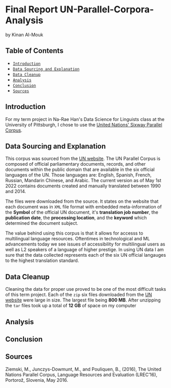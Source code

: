 # Final Report UN-Parallel-Corpora-Analysis 
by Kinan Al-Mouk
## Table of Contents
  - [`Introduction`](#-Introduction)
  - [`Data Sourcing and Explanation`](#-Data-Sourcing-and-Explanation)
  - [`Data Cleanup`](#-Introduction)
  - [`Analysis`](#-Introduction)
  - [`Conclusion`](#-Introduction)
  - [`Sources`](#-Sources)

## Introduction
For my term project in Na-Rae Han's Data Science for Linguists class at the University of Pittsburgh, I chose to use the [United Nations' Sixway Parallel Corpus](https://conferences.unite.un.org/uncorpus).

## Data Sourcing and Explanation
This corpus was sourced from the [UN website](https://conferences.unite.un.org/uncorpus). The UN Parallel Corpus is composed of official parliamentary documents, records, and other documents within the public domain that are available in the six official languages of the UN. Those languages are: English, Spanish, French, Russian, Mandarin Chinese, and Arabic. The current version as of May 1st 2022 contains documents created and manually translated between 1990 and 2014. 

The files were downloaded from the source. It states on the website that each document was in `XML` file format with embedded meta-information of the **Symbol** of the official UN document, it's **translation job number**, the **publication date**, the **processing location**, and the **keyword** which determined the document subject.

The value behind using this corpus is that it allows for accesss to multilingual language resources. Oftentimes in technological and ML advancements today we see issues of accessibility for multilingual users as well as L2 speakers of a language of higher prestige. In using UN data I am sure that the data collected represents each of the six UN official langauges to the highest translation standard. 

## Data Cleanup
Cleaning the data for proper use proved to be one of the most difficult tasks of this term project. Each of the `zip` six files downloaded from the [UN website](https://conferences.unite.un.org/uncorpus) were large in size. The largest file being **800 MB**. After unzipping the `tar` files took up a total of **12 GB** of space on my computer 

## Analysis
## Conclusion

## Sources
Ziemski, M., Junczys-Dowmunt, M., and Pouliquen, B., (2016), The United Nations Parallel Corpus, Language Resources and Evaluation (LREC’16), Portorož, Slovenia, May 2016.


